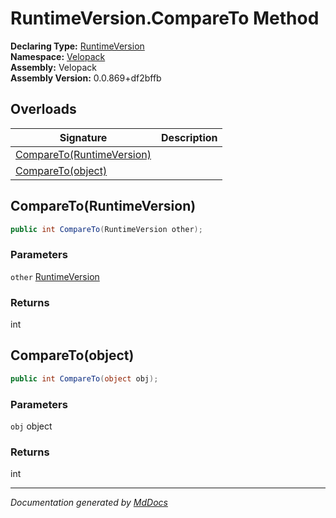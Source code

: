 ﻿<!--  
  <auto-generated>   
    The contents of this file were generated by a tool.  
    Changes to this file may be list if the file is regenerated  
  </auto-generated>   
-->

# RuntimeVersion.CompareTo Method

**Declaring Type:** [RuntimeVersion](../index.md)  
**Namespace:** [Velopack](../../index.md)  
**Assembly:** Velopack  
**Assembly Version:** 0.0.869+df2bffb

## Overloads

| Signature                                             | Description |
| ----------------------------------------------------- | ----------- |
| [CompareTo(RuntimeVersion)](#comparetoruntimeversion) |             |
| [CompareTo(object)](#comparetoobject)                 |             |

## CompareTo(RuntimeVersion)

```csharp
public int CompareTo(RuntimeVersion other);
```

### Parameters

`other`  [RuntimeVersion](../index.md)

### Returns

int

## CompareTo(object)

```csharp
public int CompareTo(object obj);
```

### Parameters

`obj`  object

### Returns

int

___

*Documentation generated by [MdDocs](https://github.com/ap0llo/mddocs)*
